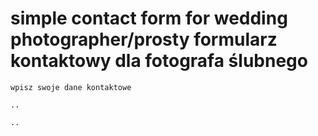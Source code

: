 # simple contact form for wedding photographer/prosty formularz kontaktowy dla fotografa ślubnego

`wpisz swoje dane kontaktowe`

`..`

`..`

